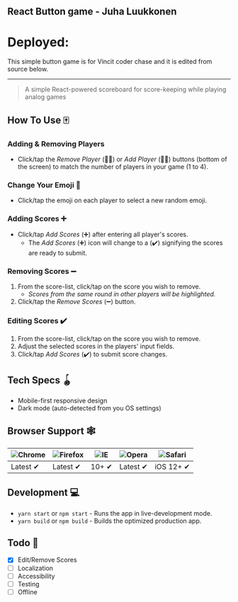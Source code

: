## React Button game - Juha Luukkonen

# Deployed:

This simple button game is for Vincit coder chase and it is edited from source below.

_________________________________________________________________________________________________________________________

> A simple React-powered scoreboard for score-keeping while playing analog games

## How To Use 🀄️

### Adding & Removing Players

- Click/tap the _Remove Player_ (👤➖) or _Add Player_ (👤➕) buttons (bottom of the screen) to match the number of players in your game (1 to 4).

### Change Your Emoji 🦁

- Click/tap the emoji on each player to select a new random emoji.

### Adding Scores ➕

- Click/tap _Add Scores_ (➕) after entering all player's scores.
  - The _Add Scores_ (➕) icon will change to a (✔️) signifying the scores are ready to submit.

### Removing Scores ➖

1. From the score-list, click/tap on the score you wish to remove.
   - _Scores from the same round in other players will be highlighted._
2. Click/tap the _Remove Scores_ (➖) button.

### Editing Scores ✔️

1. From the score-list, click/tap on the score you wish to remove.
2. Adjust the selected scores in the players' input fields.
3. Click/tap _Add Scores_ (✔️) to submit score changes.

## Tech Specs 🪀

- Mobile-first responsive design
- Dark mode (auto-detected from you OS settings)

## Browser Support 🕸

| ![Chrome](https://raw.githubusercontent.com/alrra/browser-logos/master/src/chrome/chrome_48x48.png) | ![Firefox](https://raw.githubusercontent.com/alrra/browser-logos/master/src/firefox/firefox_48x48.png) | ![IE](https://raw.githubusercontent.com/alrra/browser-logos/master/src/edge/edge_48x48.png) | ![Opera](https://raw.githubusercontent.com/alrra/browser-logos/master/src/opera/opera_48x48.png) | ![Safari](https://raw.githubusercontent.com/alrra/browser-logos/master/src/safari-ios/safari-ios_48x48.png) |
| --------------------------------------------------------------------------------------------------- | ------------------------------------------------------------------------------------------------------ | ------------------------------------------------------------------------------------------- | ------------------------------------------------------------------------------------------------ | ----------------------------------------------------------------------------------------------------------- |
| Latest ✔                                                                                            | Latest ✔                                                                                               | 10+ ✔                                                                                       | Latest ✔                                                                                         | iOS 12+ ✔                                                                                                   |

## Development 💻

- `yarn start` or `npm start` - Runs the app in live-development mode.
- `yarn build` or `npm build` - Builds the optimized production app.

## Todo 🧩

- [x] Edit/Remove Scores
- [ ] Localization
- [ ] Accessibility
- [ ] Testing
- [ ] Offline
